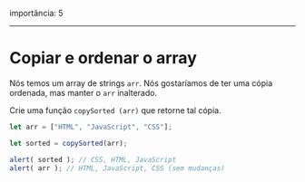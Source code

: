 importância: 5

---

# Copiar e ordenar o array

Nós temos um array de strings `arr`. Nós gostaríamos de ter uma cópia ordenada, mas manter o `arr` inalterado.

Crie uma função `copySorted (arr)` que retorne tal cópia.

```js
let arr = ["HTML", "JavaScript", "CSS"];

let sorted = copySorted(arr);

alert( sorted ); // CSS, HTML, JavaScript
alert( arr ); // HTML, JavaScript, CSS (sem mudanças)
```

